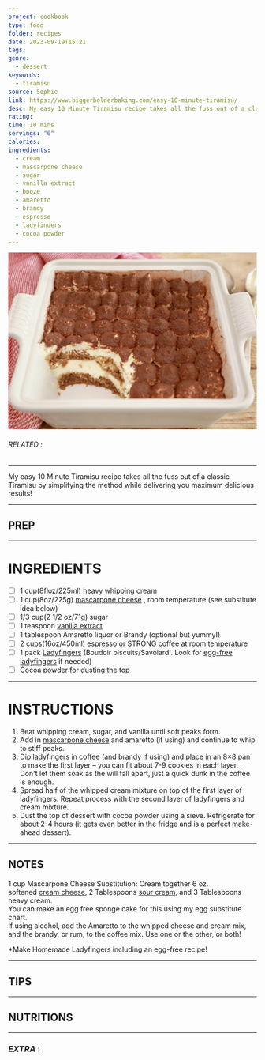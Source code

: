 ```yaml
---
project: cookbook
type: food
folder: recipes
date: 2023-09-19T15:21
tags: 
genre:
  - dessert
keywords:
  - tiramisu
source: Sophie
link: https://www.biggerbolderbaking.com/easy-10-minute-tiramisu/
desc: My easy 10 Minute Tiramisu recipe takes all the fuss out of a classic Tiramisu by simplifying the method while delivering you maximum delicious results!
rating: 
time: 10 mins
servings: "6"
calories: 
ingredients:
  - cream
  - mascarpone cheese
  - sugar
  - vanilla extract
  - booze
  - amaretto
  - brandy
  - espresso
  - ladyfinders
  - cocoa powder
---
```


![IMAGE](image_188.png)

###### *RELATED* : 
---
My easy 10 Minute Tiramisu recipe takes all the fuss out of a classic Tiramisu by simplifying the method while delivering you maximum delicious results!

---
## PREP



---
# INGREDIENTS

- [ ] 1 cup(8floz/225ml) heavy whipping cream
- [ ] 1 cup(8oz/225g) [mascarpone cheese](https://www.biggerbolderbaking.com/mascarpone-cheese-recipe/) , room temperature (see substitute idea below)
- [ ] 1/3 cup(2 1/2 oz/71g) sugar
- [ ] 1 teaspoon [vanilla extract](https://www.biggerbolderbaking.com/homemade-extracts/)
- [ ] 1 tablespoon Amaretto liquor or Brandy (optional but yummy!)
- [ ] 2 cups(16oz/450ml) espresso or STRONG coffee at room temperature
- [ ] 1 pack [Ladyfingers](https://www.biggerbolderbaking.com/homemade-ladyfingers/) (Boudoir biscuits/Savoiardi. Look for [egg-free ladyfingers](https://www.biggerbolderbaking.com/egg-free-ladyfingers/) if needed)
- [ ] Cocoa powder for dusting the top

---
# INSTRUCTIONS

1. Beat whipping cream, sugar, and vanilla until soft peaks form.
2. Add in [mascarpone cheese](https://www.biggerbolderbaking.com/mascarpone-cheese-recipe/) and amaretto (if using) and continue to whip to stiff peaks.
3. Dip [ladyfingers](https://www.biggerbolderbaking.com/homemade-ladyfingers/) [](https://www.biggerbolderbaking.com/homemade-ladyfingers/)in coffee (and brandy if using) and place in an 8×8 pan to make the first layer – you can fit about 7-9 cookies in each layer. Don't let them soak as the will fall apart, just a quick dunk in the coffee is enough.
4. Spread half of the whipped cream mixture on top of the first layer of ladyfingers. Repeat process with the second layer of ladyfingers and cream mixture.
5. Dust the top of dessert with cocoa powder using a sieve. Refrigerate for about 2-4 hours (it gets even better in the fridge and is a perfect make-ahead dessert).

---
## NOTES

1 cup Mascarpone Cheese Substitution: Cream together 6 oz. softened [cream cheese](https://www.biggerbolderbaking.com/how-to-make-cream-cheese/), 2 Tablespoons [sour cream](https://www.biggerbolderbaking.com/how-to-make-sour-cream/), and 3 Tablespoons heavy cream.  
You can make an egg free sponge cake for this using my egg substitute chart.  
If using alcohol, add the Amaretto to the whipped cheese and cream mix, and the brandy, or rum, to the coffee mix. Use one or the other, or both!

*Make Homemade Ladyfingers including an egg-free recipe!

---
## TIPS



---
## NUTRITIONS



---
### *EXTRA* :



